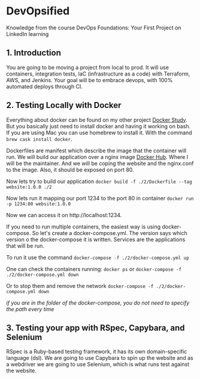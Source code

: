 # DevOpsified

Knowledge from the course DevOps Foundations: Your First Project on LinkedIn learning

## 1. Introduction

You are going to be moving a project from local to prod. It will use containers, integration tests, IaC (infrastructure
as a code) with Terraform, AWS, and Jenkins.
Your goal will be to embrace devops, with 100% automated deploys through CI.

## 2. Testing Locally with Docker

Everything about docker can be found on my other project [Docker Study](https://github.com/ErickBRAlessi/docker-study).
But you basically just need to install docker and having it working on bash. If you are using Mac you can use homebrew
to install it. With the command `brew cask install docker`.

Dockerfiles are manifest which describe the image that the container will run.
We will build our application over a nginx image [Docker Hub](https://hub.docker.com/_/nginx). Where I will be the
maintainer. And we will be coping the website and the nginx.conf to the image. Also, it should be exposed on port 80.

Now lets try to build our application `docker build -f ./2/Dockerfile --tag website:1.0.0 ./2`

Now lets run it mapping our port 1234 to the port 80 in container `docker run -p 1234:80 website:1.0.0`

Now we can access it on http://localhost:1234.

If you need to run multiple containers, the easiest way is using docker-compose. So let's create a docker-compose.yml.
The version says which version o the docker-compose it is written. Services are the applications that will be run.

To run it use the command  `docker-compose -f ./2/docker-compose.yml up`

One can check the containers running: `docker ps` or `docker-compose -f ./2/docker-compose.yml down`

Or to stop them and remove the network `docker-compose -f ./2/docker-compose.yml down`

*if you are in the folder of the docker-compose, you do not need to specify the path every time*

## 3. Testing your app with RSpec, Capybara, and Selenium

RSpec is a Ruby-based testing framework, it has its own domain-specific language (dsl). We are going to use Capybara to
spin up the website and as a webdriver we are going to use Selenium, which is what runs test against the website. 




